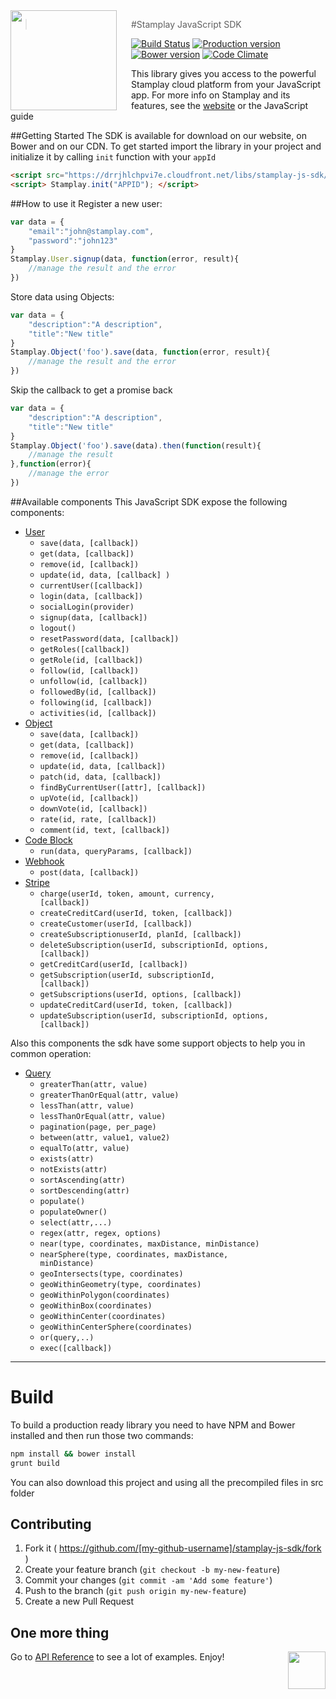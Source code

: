 <img src="https://editor.stamplay.com/img/logo-robot-no-neck.png" align="left" width="170px" height="160px"/>
<img align="left" width="0" height="160px" hspace="10"/>

> #Stamplay JavaScript SDK

[![Build Status](https://travis-ci.org/Stamplay/stamplay-js-sdk.svg?branch=master)](https://travis-ci.org/Stamplay/stamplay-js-sdk)
[![Production version](http://img.shields.io/badge/download-47%20kB-blue.svg)](https://raw.githubusercontent.com/Stamplay/stamplay-js-sdk/master/dist/stamplay.min.js)
[![Bower version](https://badge.fury.io/bo/stamplay-js-sdk.svg)](http://badge.fury.io/bo/stamplay-js-sdk)
[![Code Climate](https://codeclimate.com/github/Stamplay/stamplay-js-sdk/badges/gpa.svg)](https://codeclimate.com/github/Stamplay/stamplay-js-sdk)

This library  gives you access to the powerful Stamplay cloud platform from your JavaScript app. For more info on Stamplay and its features, see the <a href="https://stamplay.com">website</a> or the JavaScript guide
<br>

##Getting Started
The SDK is available for download on our website, on Bower and on our CDN. To get started import the library in your project and initialize it by calling `init` function with your `appId`
```HTML
<script src="https://drrjhlchpvi7e.cloudfront.net/libs/stamplay-js-sdk/2.0.2/stamplay.min.js"></script>
<script> Stamplay.init("APPID"); </script>
```

##How to use it
Register a new user:
```javascript
var data = {
	"email":"john@stamplay.com",
	"password":"john123"
}
Stamplay.User.signup(data, function(error, result){
	//manage the result and the error
})
```
Store data using Objects:
```javascript
var data = {
	"description":"A description",
	"title":"New title"
}
Stamplay.Object('foo').save(data, function(error, result){
	//manage the result and the error
})
```
Skip the callback to get a promise back
```javascript
var data = {
	"description":"A description",
	"title":"New title"
}
Stamplay.Object('foo').save(data).then(function(result){
	//manage the result
},function(error){
	//manage the error
})
```

##Available components
This JavaScript SDK expose the following components:
 
* [User](#user)
	* <code>save(data, [callback])</code>
  * <code>get(data, [callback])</code>
  * <code>remove(id, [callback])</code>
  * <code>update(id, data, [callback] )</code>
  * <code>currentUser([callback])</code>
  * <code>login(data, [callback])</code>
  * <code>socialLogin(provider)</code>
  * <code>signup(data, [callback])</code>
  * <code>logout()</code>
  * <code>resetPassword(data, [callback])</code>
  * <code>getRoles([callback])</code>
  * <code>getRole(id, [callback])</code>
  * <code>follow(id, [callback])</code>
  * <code>unfollow(id, [callback])</code>
  * <code>followedBy(id, [callback])</code>
  * <code>following(id, [callback])</code>
  * <code>activities(id, [callback])</code>
* [Object](#custom-object)
	* <code>save(data, [callback])</code>
	* <code>get(data, [callback])</code>
	* <code>remove(id, [callback])</code>
	* <code>update(id, data, [callback])</code>
	* <code>patch(id, data, [callback])</code>
	* <code>findByCurrentUser([attr], [callback])</code>
	* <code>upVote(id, [callback])</code>
	* <code>downVote(id, [callback])</code>
	* <code>rate(id, rate, [callback])</code>
	* <code>comment(id, text, [callback])</code>
* [Code Block](#codeblock)
	* <code>run(data, queryParams, [callback])</code> 
* [Webhook](#webhook)
	* <code>post(data, [callback])</code> 
* [Stripe](#stripe)
	* <code>charge(userId, token, amount, currency, [callback])</code> 
	* <code>createCreditCard(userId, token, [callback])</code> 
	* <code>createCustomer(userId, [callback])</code> 
	* <code>createSubscriptionuserId, planId, [callback])</code> 
	* <code>deleteSubscription(userId, subscriptionId, options, [callback])</code> 
	* <code>getCreditCard(userId, [callback])</code> 
	* <code>getSubscription(userId, subscriptionId, [callback])</code> 
	* <code>getSubscriptions(userId, options, [callback])</code> 
	* <code>updateCreditCard(userId, token, [callback])</code> 
	* <code>updateSubscription(userId, subscriptionId, options, [callback])</code> 


Also this components the sdk have some support objects to help you in common operation:

* [Query](#query)
	* <code>greaterThan(attr, value)</code> 
	* <code>greaterThanOrEqual(attr, value)</code> 
	* <code>lessThan(attr, value)</code> 
	* <code>lessThanOrEqual(attr, value)</code> 
	* <code>pagination(page, per_page)</code>
	* <code>between(attr, value1, value2)</code>
	* <code>equalTo(attr, value)</code> 
	* <code>exists(attr)</code> 
	* <code>notExists(attr)</code> 
	* <code>sortAscending(attr)</code> 
	* <code>sortDescending(attr)</code>
	* <code>populate()</code>
	* <code>populateOwner()</code>
	* <code>select(attr,...)</code>
	* <code>regex(attr, regex, options)</code>
	* <code>near(type, coordinates, maxDistance, minDistance)</code>
	* <code>nearSphere(type, coordinates, maxDistance, minDistance)</code>
	* <code>geoIntersects(type, coordinates)</code>
	* <code>geoWithinGeometry(type, coordinates)</code>
	* <code>geoWithinPolygon(coordinates)</code>
	* <code>geoWithinBox(coordinates)</code>
	* <code>geoWithinCenter(coordinates)</code>
	* <code>geoWithinCenterSphere(coordinates)</code>
	* <code>or(query,..)</code> 
	* <code>exec([callback])</code> 

-------------------------------------------------------

# Build
To build a production ready library you need to have NPM and Bower installed and then run those two commands:

```bash
npm install && bower install
grunt build
```
You can also download this project and using all the precompiled files in src folder


## Contributing

1. Fork it ( https://github.com/[my-github-username]/stamplay-js-sdk/fork )
2. Create your feature branch (`git checkout -b my-new-feature`)
3. Commit your changes (`git commit -am 'Add some feature'`)
4. Push to the branch (`git push origin my-new-feature`)
5. Create a new Pull Request


## One more thing
Go to [API Reference](https://stamplay.com/docs/jssdk/v2/reference) to see a lot of examples.
Enjoy!
<img align="right" src="https://editor.stamplay.com/img/logo-robot-no-neck.png" height=60>

